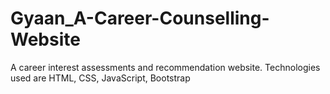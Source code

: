 # Gyaan_A-Career-Counselling-Website
A career interest assessments and recommendation website. Technologies used are HTML, CSS, JavaScript, Bootstrap

